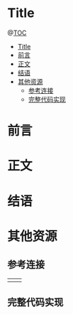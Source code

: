 # Title

@[TOC](文章目录)

<!-- TOC -->

- [Title](#title)
- [前言](#前言)
- [正文](#正文)
- [结语](#结语)
- [其他资源](#其他资源)
  - [参考连接](#参考连接)
  - [完整代码实现](#完整代码实现)

<!-- /TOC -->
# 前言

# 正文

# 结语

# 其他资源

## 参考连接

<table>
  <tr>
    <td></td>
    <td><a href=""></a></td>
  </tr>
</table>

## 完整代码实现

<a href=""></a>
